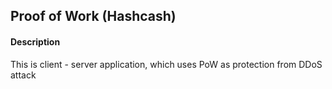 ## Proof of Work (Hashcash)

#### Description
This is client - server application, which uses PoW as protection from DDoS attack


